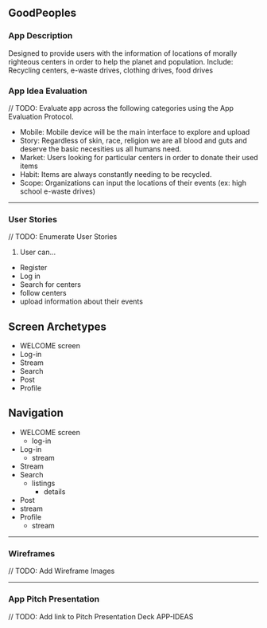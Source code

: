 ## GoodPeoples

### App Description
Designed to provide users with the information of locations of morally righteous centers in order to help the planet and population. Include: Recycling centers, e-waste drives, clothing drives, food drives

### App Idea Evaluation
// TODO: Evaluate app across the following categories using the App Evaluation Protocol.

- Mobile: Mobile device will be the main interface to explore and upload
- Story:  Regardless of skin, race, religion we are all blood and guts and deserve the basic necesities us all humans need.
- Market: Users looking for particular centers in order to donate their used items
- Habit:  Items are always constantly needing to be recycled.
- Scope:  Organizations can input the locations of their events (ex: high school e-waste drives)

---

### User Stories
// TODO: Enumerate User Stories
1. User can...
* Register
* Log in 
* Search for centers
* follow centers
* upload information about their events

## Screen Archetypes
* WELCOME screen
* Log-in
* Stream
* Search
* Post
* Profile

## Navigation
* WELCOME screen
  * log-in
 * Log-in
   * stream
* Stream
* Search
  * listings
    * details
 * Post
  * stream
* Profile
  * stream


---

### Wireframes
// TODO: Add Wireframe Images


---

### App Pitch Presentation
// TODO: Add link to Pitch Presentation Deck APP-IDEAS
